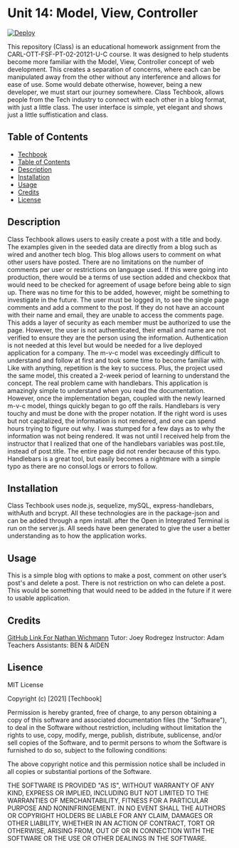 # Unit 14: Model, View, Controller 
[![Deploy](https://www.herokucdn.com/deploy/button.svg)](https://cryptic-temple-86614.herokuapp.com/)

This repository (Class) is an educational homework assignment from the CARL-OTT-FSF-PT-02-20121-U-C course. It was designed to help students become more familiar with the Model, View, Controller concept of web development. This creates a separation of concerns, where each can be manipulated away from the other without any interference and allows for ease of use. Some would debate otherwise, however, being a new developer, we must start our journey somewhere. 
Class Techbook, allows people from the Tech industry to connect with each other in a blog format, with just a little class. The user interface is simple, yet elegant and shows just a little suffistication and class. 

## Table of Contents 
  - [Techbook](#techbook)
  - [Table of Contents](#table-of-contents)
  - [Description](#description)
  - [Installation](#installation)
  - [Usage](#usage)
  - [Credits](#credits)
  - [License](#lisence)
 ## Description 
Class Techbook allows users to easily create a post with a title and body. The examples given in the seeded data are directly from a blog such as wired and another tech blog. This blog allows users to comment on what other users have posted. There are no limitations on the number of comments per user or restrictions on language used. If this were going into production, there would be a terms of use section added and checkbox that would need to be checked for agreement of usage before being able to sign up. There was no time for this to be added, however, might be something to investigate in the future. The user must be logged in, to see the single page comments and add a comment to the post. If they do not have an account with their name and email, they are unable to access the comments page. This adds a layer of security as each member must be authorized to use the page. However, the user is not authenticated, their email and name are not verified to ensure they are the person using the information. Authentication is not needed at this level but would be needed for a live deployed application for a company.
The m-v-c model was exceedingly difficult to understand and follow at first and took some time to become familiar with. Like with anything, repetition is the key to success. Plus, the project used the same model, this created a 2-week period of learning to understand the concept.
The real problem came with handlebars. This application is amazingly simple to understand when you read the documentation. However, once the implementation began, coupled with the newly learned m-v-c model, things quickly began to go off the rails. Handlebars is very touchy and must be done with the proper notation. If the right word is uses but not capitalized, the information is not rendered, and one can spend hours trying to figure out why. I was stumped for a few days as to why the information was not being rendered. It was not until I received help from the instructor that I realized that one of the handlebars variables was post.tile, instead of post.title. The entire page did not render because of this typo. Handlebars is a great tool, but easily becomes a nightmare with a simple typo as there are no consol.logs or errors to follow. 



## Installation
Class Techbook uses node.js, sequelize, mySQL, express-handlebars, withAuth and bcrypt. All these technologies are in the package-json and can be added through a npm install.
after the Open in Integrated Terminal is run on the server.js. All seeds have been generated to give the user a better understanding as to how the application works.
 

## Usage 
This is a simple blog with options to make a post, comment on other user’s post's and delete a post. There is not restriction on who can delete a post. This would be something that would need to be added in the future if it were to usable application.
## Credits 
<a href="https://github.com/NathanWichmann/">GitHub Link For Nathan Wichmann</a>
Tutor: Joey Rodregez 
Instructor: Adam 
Teachers Assistants: BEN & AIDEN


## Lisence 
MIT License

Copyright (c) [2021] [Techbook]

Permission is hereby granted, free of charge, to any person obtaining a copy
of this software and associated documentation files (the "Software"), to deal
in the Software without restriction, including without limitation the rights
to use, copy, modify, merge, publish, distribute, sublicense, and/or sell
copies of the Software, and to permit persons to whom the Software is
furnished to do so, subject to the following conditions:

The above copyright notice and this permission notice shall be included in all
copies or substantial portions of the Software.

THE SOFTWARE IS PROVIDED "AS IS", WITHOUT WARRANTY OF ANY KIND, EXPRESS OR
IMPLIED, INCLUDING BUT NOT LIMITED TO THE WARRANTIES OF MERCHANTABILITY,
FITNESS FOR A PARTICULAR PURPOSE AND NONINFRINGEMENT. IN NO EVENT SHALL THE
AUTHORS OR COPYRIGHT HOLDERS BE LIABLE FOR ANY CLAIM, DAMAGES OR OTHER
LIABILITY, WHETHER IN AN ACTION OF CONTRACT, TORT OR OTHERWISE, ARISING FROM,
OUT OF OR IN CONNECTION WITH THE SOFTWARE OR THE USE OR OTHER DEALINGS IN THE
SOFTWARE.
